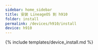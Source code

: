 ```yaml
---
sidebar: home_sidebar
title: 安装 LineageOS 到 h910
folder: install
permalink: /devices/h910/install
device: h910
---
```

{% include templates/device_install.md %}
